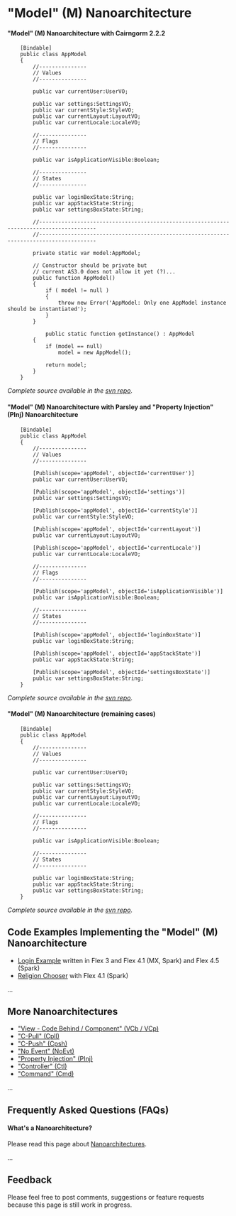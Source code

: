 # "Model" (M) Nanoarchitecture #

#### "Model" (M) Nanoarchitecture with Cairngorm 2.2.2 ####
```
	[Bindable]
	public class AppModel 
	{
		//---------------
		// Values
		//---------------
		
		public var currentUser:UserVO;
		
		public var settings:SettingsVO;
		public var currentStyle:StyleVO;
		public var currentLayout:LayoutVO;
		public var currentLocale:LocaleVO;
		
		//---------------
		// Flags
		//---------------
		
		public var isApplicationVisible:Boolean;
		
		//---------------
		// States
		//---------------
		
		public var loginBoxState:String;
		public var appStackState:String;
		public var settingsBoxState:String;

		//----------------------------------------------------------------------------------------
		//----------------------------------------------------------------------------------------
		
		private static var model:AppModel;
		
		// Constructor should be private but 
		// current AS3.0 does not allow it yet (?)...
		public function AppModel() 
		{	
		    if ( model != null )
		    {
				throw new Error('AppModel: Only one AppModel instance should be instantiated');	
		    }
		}

	        public static function getInstance() : AppModel 
		{
			if (model == null)
				model = new AppModel();

			return model;
		}
	}
```
_Complete source available in the  [svn repo](http://masuland.googlecode.com/svn/trunk/LoginExampleFx3Cairngorm222/trunk/src/main/flex/com/masuland/loginexample/data/AppModel.as)._

#### "Model" (M) Nanoarchitecture with Parsley and "Property Injection" (PInj) Nanoarchitecture ####
```
	[Bindable]
	public class AppModel
	{		
		//---------------
		// Values
		//---------------
		
		[Publish(scope='appModel', objectId='currentUser')]
		public var currentUser:UserVO;
		
		[Publish(scope='appModel', objectId='settings')]
		public var settings:SettingsVO;

		[Publish(scope='appModel', objectId='currentStyle')]
		public var currentStyle:StyleVO;
		
		[Publish(scope='appModel', objectId='currentLayout')]
		public var currentLayout:LayoutVO;
		
		[Publish(scope='appModel', objectId='currentLocale')]
		public var currentLocale:LocaleVO;
		
		//---------------
		// Flags
		//---------------
		
		[Publish(scope='appModel', objectId='isApplicationVisible')]
		public var isApplicationVisible:Boolean;
		
		//---------------
		// States
		//---------------
		
		[Publish(scope='appModel', objectId='loginBoxState')]
		public var loginBoxState:String;
		
		[Publish(scope='appModel', objectId='appStackState')]
		public var appStackState:String;
		
		[Publish(scope='appModel', objectId='settingsBoxState')]
		public var settingsBoxState:String;
	}
```
_Complete source available in the  [svn repo](http://masuland.googlecode.com/svn/trunk/LoginExampleFx4HeroParsleyWebMVCpshCtl_PInj/trunk/src/main/flex/com/masuland/loginexample/data/AppModel.as)._

#### "Model" (M) Nanoarchitecture (remaining cases) ####
```
	[Bindable]
	public class AppModel
	{		
		//---------------
		// Values
		//---------------
		
		public var currentUser:UserVO;
		
		public var settings:SettingsVO;
		public var currentStyle:StyleVO;
		public var currentLayout:LayoutVO;
		public var currentLocale:LocaleVO;
		
		//---------------
		// Flags
		//---------------
		
		public var isApplicationVisible:Boolean;
		
		//---------------
		// States
		//---------------
		
		public var loginBoxState:String;
		public var appStackState:String;
		public var settingsBoxState:String;
	}
```
_Complete source available in the  [svn repo](http://masuland.googlecode.com/svn/trunk/LoginExampleFx4HeroMateMobileMVCpshCmd_PInj/trunk/src/main/flex/com/masuland/loginexample/data/AppModel.as)._

## Code Examples Implementing the "Model" (M) Nanoarchitecture ##

  * [Login Example](LoginExample.md) written in Flex 3 and Flex 4.1 (MX, Spark) and Flex 4.5 (Spark)
  * [Religion Chooser](ReligionChooser.md) with Flex 4.1 (Spark)

...

## More Nanoarchitectures ##

  * ["View - Code Behind / Component" (VCb / VCp)](NanoarchitectureVCb.md)
  * ["C-Pull" (Cpll)](NanoarchitectureCpll.md)
  * ["C-Push" (Cpsh)](NanoarchitectureCpsh.md)
  * ["No Event" (NoEvt)](NanoarchitectureNoEvt.md)
  * ["Property Injection" (PInj)](NanoarchitecturePInj.md)
  * ["Controller" (Ctl)](NanoarchitectureCtl.md)
  * ["Command" (Cmd)](NanoarchitectureCmd.md)

...

## Frequently Asked Questions (FAQs) ##

#### What's a Nanoarchitecture? ####
Please read this page about [Nanoarchitectures](Nanoarchitecture.md).

...

## Feedback ##

Please feel free to post comments, suggestions or feature requests because this page is still work in progress.
